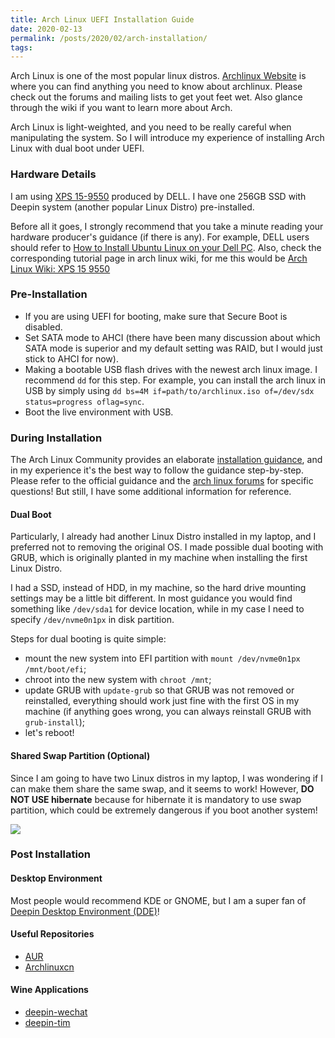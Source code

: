 ```yaml
---
title: Arch Linux UEFI Installation Guide
date: 2020-02-13
permalink: /posts/2020/02/arch-installation/
tags:
---
```


Arch Linux is one of the most popular linux distros. [Archlinux Website](https://www.archlinux.org/) is where you can find anything you need to know about archlinux. Please check out the forums and mailing lists to get yout feet wet. Also glance through the wiki if you want to learn more about Arch.

<!-- more --> 

Arch Linux is light-weighted, and you need to be really careful when manipulating the system. So I will introduce my experience of installing Arch Linux with dual boot under UEFI.

### Hardware Details

I am using [XPS 15-9550](https://www.dell.com/en-us/work/shop/dell-laptops-and-notebooks/xps-15-laptop/spd/xps-15-9550-laptop) produced by DELL. I have one 256GB SSD with Deepin system (another popular Linux Distro) pre-installed.

Before all it goes, I strongly recommend that you take a minute reading your hardware producer's guidance (if there is any). For example, DELL users should refer to [How to Install Ubuntu Linux on your Dell PC](https://www.dell.com/support/article/us/en/04/sln151664/how-to-install-ubuntu-linux-on-your-dell-pc?lang=en). Also, check the corresponding tutorial page in arch linux wiki, for me this would be [Arch Linux Wiki: XPS 15 9550](https://wiki.archlinux.org/index.php/Dell_XPS_15_9550)

### Pre-Installation

+ If you are using UEFI for booting, make sure that Secure Boot is disabled. 
+ Set SATA mode to AHCI (there have been many discussion about which SATA mode is superior and my default setting was RAID, but I would just stick to AHCI for now).
+ Making a bootable USB flash drives with the newest arch linux image. I recommend `dd` for this step. For example, you can install the arch linux in USB by simply using `dd bs=4M if=path/to/archlinux.iso of=/dev/sdx status=progress oflag=sync`.
+ Boot the live environment with USB.

### During Installation

The Arch Linux Community provides an elaborate [installation guidance](https://wiki.archlinux.org/index.php/Installation_guide), and in my experience it's the best way to follow the guidance step-by-step. Please refer to the official guidance and the [arch linux forums](https://bbs.archlinux.org/) for specific questions! But still, I have some additional information for reference.

#### Dual Boot

Particularly, I already had another Linux Distro installed in my laptop, and I preferred not to removing the original OS. I made possible dual booting with GRUB, which is originally planted in my machine when installing the first Linux Distro.

I had a SSD, instead of HDD, in my machine, so the hard drive mounting settings may be a little bit different. In most guidance you would find something like `/dev/sda1` for device location, while in my case I need to specify `/dev/nvme0n1px` in disk partition.

Steps for dual booting is quite simple:

+ mount the new system into EFI partition with `mount /dev/nvme0n1px /mnt/boot/efi`;
+ chroot into the new system with `chroot /mnt`;
+ update GRUB with `update-grub` so that GRUB was not removed or reinstalled, everything should work just fine with the first OS in my machine (if anything goes wrong, you can always reinstall GRUB with `grub-install`);
+ let's reboot!

#### Shared Swap Partition (Optional)

Since I am going to have two Linux distros in my laptop, I was wondering if I can make them share the same swap, and it seems to work! However, **DO NOT USE hibernate** because for hibernate it is mandatory to use swap partition, which could be extremely dangerous if you boot another system!

![](https://i.imgur.com/PSLDCzJ.png)


### Post Installation

#### Desktop Environment
Most people would recommend KDE or GNOME, but I am a super fan of [Deepin Desktop Environment (DDE)](https://wiki.archlinux.org/index.php/Deepin_Desktop_Environment)!

#### Useful Repositories
+ [AUR](https://wiki.archlinux.org/index.php/Arch_User_Repository)
+ [Archlinuxcn](https://www.archlinuxcn.org/)

#### Wine Applications
+ [deepin-wechat](https://aur.archlinux.org/packages/deepin-wine-wechat/)
+ [deepin-tim](https://aur.archlinux.org/packages/deepin.com.qq.office/)


